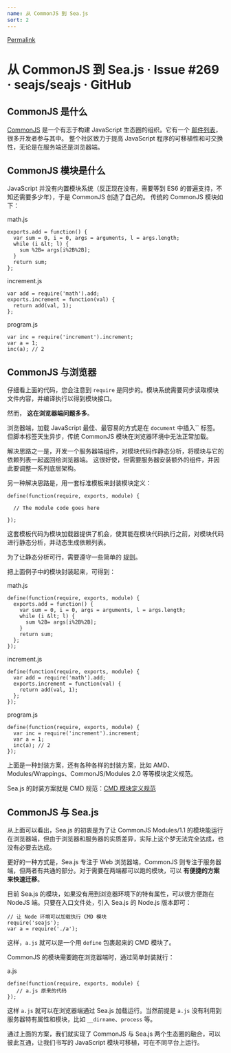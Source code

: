 ```yaml
---
name: 从 CommonJS 到 Sea.js
sort: 2
---
```


[Permalink](https://github.com/seajs/seajs/issues/269 "Permalink to 从 CommonJS 到 Sea.js · Issue #269 · seajs/seajs · GitHub")

# 从 CommonJS 到 Sea.js · Issue #269 · seajs/seajs · GitHub

## CommonJS 是什么

[CommonJS][1] 是一个有志于构建 JavaScript 生态圈的组织。它有一个 [邮件列表][2]，很多开发者参与其中。 整个社区致力于提高 JavaScript 程序的可移植性和可交换性，无论是在服务端还是浏览器端。

## CommonJS 模块是什么

JavaScript 并没有内置模块系统（反正现在没有，需要等到 ES6 的普遍支持，不知还需要多少年），于是 CommonJS 创造了自己的。 传统的 CommonJS 模块如下：

math.js


    exports.add = function() {
      var sum = 0, i = 0, args = arguments, l = args.length;
      while (i &lt; l) {
        sum %2B= args[i%2B%2B];
      }
      return sum;
    };


increment.js


    var add = require('math').add;
    exports.increment = function(val) {
      return add(val, 1);
    };


program.js


    var inc = require('increment').increment;
    var a = 1;
    inc(a); // 2


## CommonJS 与浏览器

仔细看上面的代码，您会注意到 `require` 是同步的。模块系统需要同步读取模块文件内容，并编译执行以得到模块接口。

然而， **这在浏览器端问题多多**。

浏览器端，加载 JavaScript 最佳、最容易的方式是在 `document` 中插入`` 标签。但脚本标签天生异步，传统 CommonJS 模块在浏览器环境中无法正常加载。

解决思路之一是，开发一个服务器端组件，对模块代码作静态分析，将模块与它的依赖列表一起返回给浏览器端。 这很好使，但需要服务器安装额外的组件，并因此要调整一系列底层架构。

另一种解决思路是，用一套标准模板来封装模块定义：


    define(function(require, exports, module) {

      // The module code goes here

    });


这套模板代码为模块加载器提供了机会，使其能在模块代码执行之前，对模块代码进行静态分析，并动态生成依赖列表。

为了让静态分析可行，需要遵守一些简单的 [规则][3]。

把上面例子中的模块封装起来，可得到：

math.js


    define(function(require, exports, module) {
      exports.add = function() {
        var sum = 0, i = 0, args = arguments, l = args.length;
        while (i &lt; l) {
          sum %2B= args[i%2B%2B];
        }
        return sum;
      };
    });


increment.js


    define(function(require, exports, module) {
      var add = require('math').add;
      exports.increment = function(val) {
        return add(val, 1);
      };
    });


program.js


    define(function(require, exports, module) {
      var inc = require('increment').increment;
      var a = 1;
      inc(a); // 2
    });


上面是一种封装方案，还有各种各样的封装方案，比如 AMD、Modules/Wrappings、CommonJS/Modules 2.0 等等模块定义规范。

Sea.js 的封装方案就是 CMD 规范：[CMD 模块定义规范][4]

## CommonJS 与 Sea.js

从上面可以看出，Sea.js 的初衷是为了让 CommonJS Modules/1.1 的模块能运行在浏览器端，但由于浏览器和服务器的实质差异，实际上这个梦无法完全达成，也没有必要去达成。

更好的一种方式是，Sea.js 专注于 Web 浏览器端，CommonJS 则专注于服务器端，但两者有共通的部分。对于需要在两端都可以跑的模块，可以 **有便捷的方案来快速迁移**。

目前 Sea.js 的模块，如果没有用到浏览器环境下的特有属性，可以很方便跑在 NodeJS 端。只要在入口文件处，引入 Sea.js 的 Node.js 版本即可：


    // 让 Node 环境可以加载执行 CMD 模块
    require('seajs');
    var a = require('./a');


这样，`a.js` 就可以是一个用 `define` 包裹起来的 CMD 模块了。

CommonJS 的模块需要跑在浏览器端时，通过简单封装就行：

a.js


    define(function(require, exports, module) {
       // a.js 原来的代码
    });


这样 `a.js` 就可以在浏览器端通过 Sea.js 加载运行。当然前提是 `a.js` 没有利用到服务器特有属性和模块，比如 `__dirname`、`process` 等。

通过上面的方案，我们就实现了 CommonJS 与 Sea.js 两个生态圈的融合，可以彼此互通，让我们书写的 JavaScript 模块可移植，可在不同平台上运行。

   [1]: http://wiki.commonjs.org/
   [2]: http://groups.google.com/group/commonjs
   [3]: https://github.com/seajs/seajs/issues/259
   [4]: https://github.com/seajs/seajs/issues/242
  
